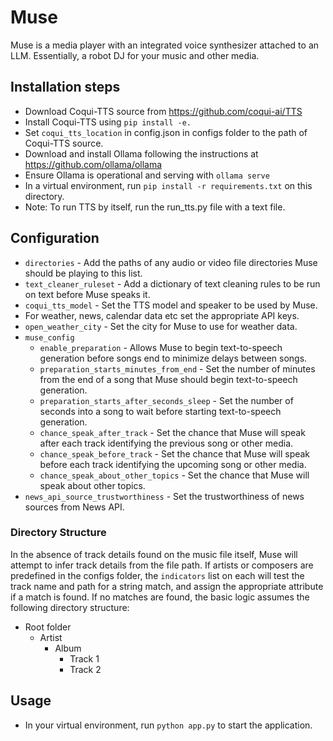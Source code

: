 
# Muse

Muse is a media player with an integrated voice synthesizer attached to an LLM. Essentially, a robot DJ for your music and other media.


## Installation steps

- Download Coqui-TTS source from https://github.com/coqui-ai/TTS
- Install Coqui-TTS using `pip install -e.`
- Set `coqui_tts_location` in config.json in configs folder to the path of Coqui-TTS source.
- Download and install Ollama following the instructions at https://github.com/ollama/ollama
- Ensure Ollama is operational and serving with `ollama serve`
- In a virtual environment, run `pip install -r requirements.txt` on this directory.
- Note: To run TTS by itself, run the run_tts.py file with a text file.


## Configuration

- `directories` - Add the paths of any audio or video file directories Muse should be playing to this list.
- `text_cleaner_ruleset` - Add a dictionary of text cleaning rules to be run on text before Muse speaks it.
- `coqui_tts_model` - Set the TTS model and speaker to be used by Muse.
- For weather, news, calendar data etc set the appropriate API keys.
- `open_weather_city` - Set the city for Muse to use for weather data.
- `muse_config`
    - `enable_preparation` - Allows Muse to begin text-to-speech generation before songs end to minimize delays between songs.
    - `preparation_starts_minutes_from_end` - Set the number of minutes from the end of a song that Muse should begin text-to-speech generation.
    - `preparation_starts_after_seconds_sleep` - Set the number of seconds into a song to wait before starting text-to-speech generation.
    - `chance_speak_after_track` - Set the chance that Muse will speak after each track identifying the previous song or other media.
    - `chance_speak_before_track` - Set the chance that Muse will speak before each track identifying the upcoming song or other media.
    - `chance_speak_about_other_topics` - Set the chance that Muse will speak about other topics.
- `news_api_source_trustworthiness` - Set the trustworthiness of news sources from News API.


### Directory Structure

In the absence of track details found on the music file itself, Muse will attempt to infer track details from the file path. If artists or composers are predefined in the configs folder, the `indicators` list on each will test the track name and path for a string match, and assign the appropriate attribute if a match is found. If no matches are found, the basic logic assumes the following directory structure:
- Root folder
    - Artist
        - Album
            - Track 1
            - Track 2

## Usage

- In your virtual environment, run `python app.py` to start the application.

